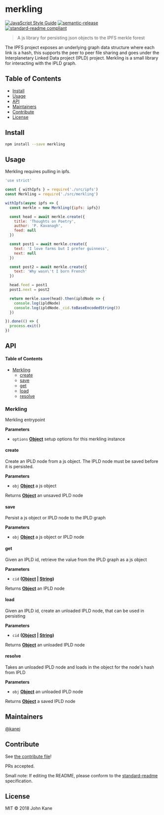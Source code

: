 # merkling

[![JavaScript Style Guide](https://img.shields.io/badge/code_style-standard-brightgreen.svg?style=flat-square)](https://standardjs.com)
[![semantic-release](https://img.shields.io/badge/%20%20%F0%9F%93%A6%F0%9F%9A%80-semantic--release-e10079.svg)](https://github.com/semantic-release/semantic-release)
[![standard-readme compliant](https://img.shields.io/badge/standard--readme-OK-green.svg?style=flat-square)](https://github.com/RichardLitt/standard-readme)

> A js library for persisting json objects to the IPFS merkle forest

The IPFS project exposes an underlying graph data structure where each link is a hash, this supports the peer to peer file sharing and goes under the Interplanetary Linked Data project (IPLD) project. Merkling is a small library for interacting with the IPLD graph.

## Table of Contents

-   [Install](#install)
-   [Usage](#usage)
-   [API](#api)
-   [Maintainers](#maintainers)
-   [Contribute](#contribute)
-   [License](#license)

## Install

```bash
npm install --save merkling
```

## Usage

Merkling requires pulling in ipfs.

```javascript
'use strict'

const { withIpfs } = require('./src/ipfs')
const Merkling = require('./src/merkling')

withIpfs(async ipfs => {
  const merkle = new Merkling({ipfs: ipfs})

  const head = await merkle.create({
    title: 'Thoughts on Poetry',
    author: 'P. Kavanagh',
    feed: null
  })

  const post1 = await merkle.create({
    text: 'I love farms but I prefer guinness',
    next: null
  })

  const post2 = await merkle.create({
    text: 'Why wasn\'t I born French'
  })

  head.feed = post1
  post1.next = post2

  return merkle.save(head).then(ipldNode => {
    console.log(ipldNode)
    console.log(ipldNode._cid.toBaseEncodedString())
  })

}).done(() => {
  process.exit()
})
```

## API

<!-- Generated by documentation.js. Update this documentation by updating the source code. -->

#### Table of Contents

-   [Merkling](#merkling)
    -   [create](#create)
    -   [save](#save)
    -   [get](#get)
    -   [load](#load)
    -   [resolve](#resolve)

### Merkling

Merkling entrypoint

**Parameters**

-   `options` **[Object](https://developer.mozilla.org/docs/Web/JavaScript/Reference/Global_Objects/Object)** setup options for this merkling instance

#### create

Create an IPLD node from a js object.
The IPLD node must be saved before it is persisted.

**Parameters**

-   `obj` **[Object](https://developer.mozilla.org/docs/Web/JavaScript/Reference/Global_Objects/Object)** a js object

Returns **[Object](https://developer.mozilla.org/docs/Web/JavaScript/Reference/Global_Objects/Object)** an unsaved IPLD node

#### save

Persist a js object or IPLD node to the IPLD graph

**Parameters**

-   `obj` **[Object](https://developer.mozilla.org/docs/Web/JavaScript/Reference/Global_Objects/Object)** a js object or IPLD node

#### get

Given an IPLD id, retrieve the value from the IPLD graph
as a js object

**Parameters**

-   `cid` **([Object](https://developer.mozilla.org/docs/Web/JavaScript/Reference/Global_Objects/Object) \| [String](https://developer.mozilla.org/docs/Web/JavaScript/Reference/Global_Objects/String))** 

Returns **[Object](https://developer.mozilla.org/docs/Web/JavaScript/Reference/Global_Objects/Object)** an IPLD node

#### load

Given an IPLD id, create an unloaded IPLD node, that can
be used in persisting

**Parameters**

-   `cid` **([Object](https://developer.mozilla.org/docs/Web/JavaScript/Reference/Global_Objects/Object) \| [String](https://developer.mozilla.org/docs/Web/JavaScript/Reference/Global_Objects/String))** 

Returns **[Object](https://developer.mozilla.org/docs/Web/JavaScript/Reference/Global_Objects/Object)** an unloaded IPLD node

#### resolve

Takes an unloaded IPLD node and loads in the
object for the node's hash from IPLD

**Parameters**

-   `obj` **[Object](https://developer.mozilla.org/docs/Web/JavaScript/Reference/Global_Objects/Object)** an unloaded IPLD node

Returns **[Object](https://developer.mozilla.org/docs/Web/JavaScript/Reference/Global_Objects/Object)** a saved IPLD node

## Maintainers

[@kanej](https://github.com/kanej)

## Contribute

See [the contribute file](contribute.md)!

PRs accepted.

Small note: If editing the README, please conform to the [standard-readme](https://github.com/RichardLitt/standard-readme) specification.

## License

MIT © 2018 John Kane
